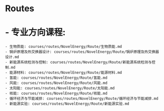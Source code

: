 # Routes
# - 专业方向课程: 
    - 生物质能: courses/routes/NovelEnergy/Route/生物质能.md
    - 锅炉原理及热交换器设计: courses/routes/NovelEnergy/Route/锅炉原理及热交换器设计.md
    - 新能源系统检测与控制: courses/routes/NovelEnergy/Route/新能源系统检测与控制.md
    - 能源材料: courses/routes/NovelEnergy/Route/能源材料.md
    - 氢能: courses/routes/NovelEnergy/Route/氢能.md
    - 风能: courses/routes/NovelEnergy/Route/风能.md
    - 太阳能: courses/routes/NovelEnergy/Route/太阳能.md
    - 核能: courses/routes/NovelEnergy/Route/核能.md
    - 循环经济与节能减排: courses/routes/NovelEnergy/Route/循环经济与节能减排.md
    - 新能源实验: courses/routes/NovelEnergy/Route/新能源实验.md